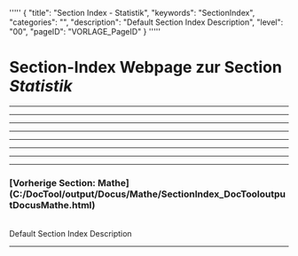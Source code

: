 '''''
{
"title": "Section Index - Statistik",
"keywords": "SectionIndex",
"categories": "",
"description": "Default Section Index Description",
"level": "00",
"pageID": "VORLAGE_PageID"
}
'''''


<h1>Section-Index Webpage zur Section <i>Statistik</i></h1>

<hr><hr><hr><hr><hr><hr><hr><hr><h3>[Vorherige Section: Mathe](C:/DocTool/output/Docus/Mathe/SectionIndex_DocTooloutputDocusMathe.html)</h3><br>Default Section Index Description<hr>